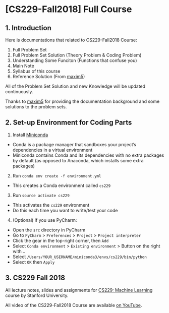 # [CS229-Fall2018] Full Course
## 1. Introduction
Here is documentations that related to CS229-Fall2018 Course:
1. Full Problem Set
2. Full Problem Set Solution (Theory Problem & Coding Problem)
3. Understanding Some Funciton (Functions that confuse you)
4. Main Note
5. Syllabus of this course
6. Reference Solution (From [maxim5](https://github.com/maxim5/cs229-2018-autumn))

All of the Problem Set Solution and new Knowledge will be updated continuously.

Thanks to [maxim5](https://github.com/maxim5/cs229-2018-autumn) for providing the documentation background and some solutions to the problem sets.

## 2. Set-up Environment for Coding Parts
1. Install [Miniconda](https://conda.io/docs/user-guide/install/index.html#regular-installation)
  - Conda is a package manager that sandboxes your project’s dependencies in a virtual environment
  - Miniconda contains Conda and its dependencies with no extra packages by default (as opposed to Anaconda, which installs some extra packages)
2. Run `conda env create -f environment.yml`
  - This creates a Conda environment called `cs229`
3. Run `source activate cs229`
  - This activates the `cs229` environment
  - Do this each time you want to write/test your code
4. (Optional) If you use PyCharm:
  - Open the `src` directory in PyCharm
  - Go to `PyCharm` > `Preferences` > `Project` > `Project interpreter`
  - Click the gear in the top-right corner, then `Add`
  - Select `Conda environment` > `Existing environment` > Button on the right with `…`
  - Select `/Users/YOUR_USERNAME/miniconda3/envs/cs229/bin/python`
  - Select `OK` then `Apply`



## 3. CS229 Fall 2018

All lecture notes, slides and assignments for [CS229: Machine Learning](http://cs229.stanford.edu/) course by Stanford University.

All video of the CS229-Fall2018 Course are available [on YouTube](https://www.youtube.com/playlist?list=PLoROMvodv4rMiGQp3WXShtMGgzqpfVfbU).

